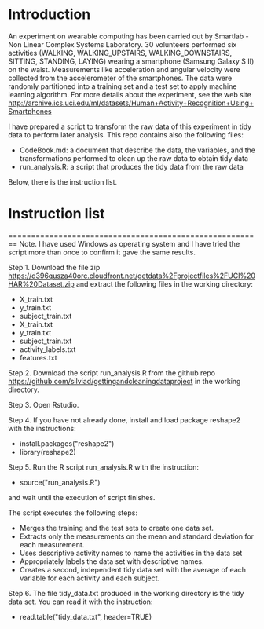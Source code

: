 # Introduction

An experiment on wearable computing has been carried out by Smartlab - Non Linear Complex Systems Laboratory.  30 volunteers performed six activities (WALKING, WALKING_UPSTAIRS, WALKING_DOWNSTAIRS, SITTING, STANDING, LAYING) wearing a smartphone (Samsung Galaxy S II) on the waist. Measurements like acceleration and angular velocity were collected from the accelerometer of the smartphones. The data were randomly partitioned into a training set and a test set to apply machine learning algorithm. For more details about the experiment, see the web site http://archive.ics.uci.edu/ml/datasets/Human+Activity+Recognition+Using+Smartphones

I have prepared a script to transform the raw data of this experiment in tidy data to perform later analysis. This repo contains also the following files:
- CodeBook.md: a document that describe the data, the variables, and the transformations performed to clean up the raw data to obtain tidy data 
-	run_analysis.R: a script that produces the tidy data from the raw data 

Below, there is the instruction list.

# Instruction list
========================================================
Note. I have used Windows as operating system and I have tried the script more than once to confirm it gave the same results.

Step 1. Download the file zip https://d396qusza40orc.cloudfront.net/getdata%2Fprojectfiles%2FUCI%20HAR%20Dataset.zip and extract the following files in the working directory:
- X_train.txt
- y_train.txt
- subject_train.txt
- X_train.txt
- y_train.txt
- subject_train.txt
- activity_labels.txt
- features.txt

Step 2. Download the script run_analysis.R from the github repo https://github.com/silviad/gettingandcleaningdataproject in the working directory.

Step 3. Open Rstudio.

Step 4. If you have not already done, install and load package reshape2 with the instructions:
- install.packages("reshape2")
- library(reshape2)

Step 5. Run the  R script run_analysis.R with the instruction:
- source("run_analysis.R")

and wait until the execution of script finishes.

The script executes the following steps:
- Merges the training and the test sets to create one data set.
- Extracts only the measurements on the mean and standard deviation for each measurement. 
- Uses descriptive activity names to name the activities in the data set
- Appropriately labels the data set with descriptive names. 
- Creates a second, independent tidy data set with the average of each variable for each activity and each subject. 

Step 6. The file tidy_data.txt produced in the working directory is the tidy data set. You can read it with the instruction:
- read.table("tidy_data.txt", header=TRUE)

